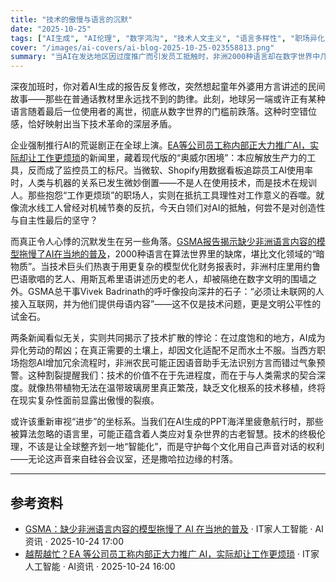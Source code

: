 ```yaml
---
title: "技术的傲慢与语言的沉默"
date: "2025-10-25"
tags: ["AI生成", "AI伦理", "数字鸿沟", "技术人文主义", "语言多样性", "职场异化"]
cover: "/images/ai-covers/ai-blog-2025-10-25-023558813.png"
summary: "当AI在发达地区因过度推广而引发员工抵触时，非洲2000种语言却在数字世界中几近失声。技术的普世承诺与本土现实的割裂，揭示了创新扩散过程中的双重困境：一边是工具理性对工作本质的异化，一边是文化多样性在算法时代的生存危机。"
---
```


<!-- AI 生成文章元数据 -->
<!-- 生成时间: 2025-10-25T02:35:58.812Z -->
<!-- 新闻抓取时间: 2025-10-25T02:35:09.542Z -->
<!-- 新闻来源：AI资讯 2 条 -->

深夜加班时，你对着AI生成的报告反复修改，突然想起童年外婆用方言讲述的民间故事——那些在普通话教材里永远找不到的韵律。此刻，地球另一端或许正有某种语言随着最后一位使用者的离世，彻底从数字世界的门槛前跌落。这种时空错位感，恰好映射出当下技术革命的深层矛盾。

企业强制推行AI的荒诞剧正在全球上演。[EA等公司员工称内部正大力推广AI，实际却让工作更烦琐](https://www.ithome.com/0/892/066.htm)的新闻里，藏着现代版的“奥威尔困境”：本应解放生产力的工具，反而成了监控员工的标尺。当微软、Shopify用数据看板追踪员工AI使用率时，人类与机器的关系已发生微妙倒置——不是人在使用技术，而是技术在规训人。那些抱怨“工作更烦琐”的职场人，实则在抵抗工具理性对工作意义的吞噬。就像流水线工人曾经对机械节奏的反抗，今天白领们对AI的抵触，何尝不是对创造性与自主性最后的坚守？

而真正令人心悸的沉默发生在另一些角落。[GSMA报告揭示缺少非洲语言内容的模型拖慢了AI在当地的普及](https://www.ithome.com/0/892/104.htm)，2000种语言在算法世界里的缺席，堪比文化领域的“暗物质”。当技术巨头们热衷于用更复杂的模型优化财务报表时，非洲村庄里用约鲁巴语歌唱的艺人、用斯瓦希里语讲述历史的老人，却被隔绝在数字文明的围墙之外。GSMA总干事Vivek Badrinath的呼吁像投向深井的石子：“必须让未联网的人接入互联网，并为他们提供母语内容”——这不仅是技术问题，更是文明公平性的试金石。

两条新闻看似无关，实则共同揭示了技术扩散的悖论：在过度饱和的地方，AI成为异化劳动的帮凶；在真正需要的土壤上，却因文化适配不足而水土不服。当西方职场抱怨AI增加冗余流程时，非洲农民可能正因语音助手无法识别方言而错过气象预警。这种割裂提醒我们：技术的价值不在于先进程度，而在于与人类需求的契合深度。就像热带植物无法在温带玻璃房里真正繁茂，缺乏文化根系的技术移植，终将在现实复杂性面前显露出傲慢的裂痕。

或许该重新审视“进步”的坐标系。当我们在AI生成的PPT海洋里疲惫航行时，那些被算法忽略的语言里，可能正蕴含着人类应对复杂世界的古老智慧。技术的终极伦理，不该是让全球整齐划一地“智能化”，而是守护每个文化用自己声音对话的权利——无论这声音来自硅谷会议室，还是撒哈拉边缘的村落。

---

## 参考资料

- [GSMA：缺少非洲语言内容的模型拖慢了 AI 在当地的普及](https://www.ithome.com/0/892/104.htm) · IT家人工智能 · AI资讯 · 2025-10-24 17:00
- [越帮越忙？EA 等公司员工称内部正大力推广 AI，实际却让工作更烦琐](https://www.ithome.com/0/892/066.htm) · IT家人工智能 · AI资讯 · 2025-10-24 16:00